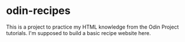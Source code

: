 # odin-recipes

This is a project to practice my HTML knowledge from the Odin Project tutorials. I'm supposed to build a basic recipe website here.